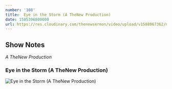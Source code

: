 ```yaml
---
number: '108'
title:  Eye in the Storm (A TheNew Production) 
date: 1585396800000
url: https://res.cloudinary.com/thenewsermon/video/upload/v1588067362/messages/Eye_in_the_Storm_A_TheNew_Production.mp3
---
```


## Show Notes
_A TheNew Production_

### Eye in the Storm (A TheNew Production)

![Eye in the Storm (A TheNew Production)](https://res.cloudinary.com/thenewsermon/image/upload/v1588067135/sermon%20display%20pictures/Eye_in_the_Storm_A_TheNew_Production_DP.jpg)